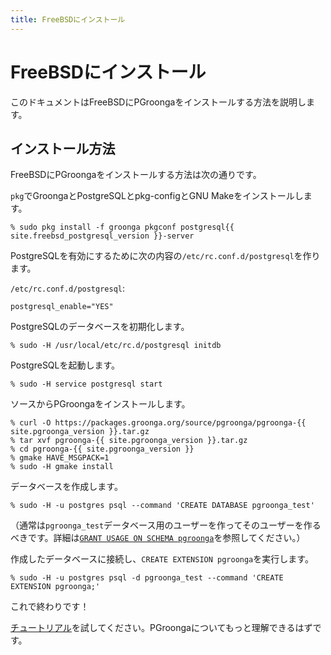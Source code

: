 ```yaml
---
title: FreeBSDにインストール
---
```


# FreeBSDにインストール

このドキュメントはFreeBSDにPGroongaをインストールする方法を説明します。

## インストール方法

FreeBSDにPGroongaをインストールする方法は次の通りです。

`pkg`でGroongaとPostgreSQLとpkg-configとGNU Makeをインストールします。

```text
% sudo pkg install -f groonga pkgconf postgresql{{ site.freebsd_postgresql_version }}-server
```

PostgreSQLを有効にするために次の内容の`/etc/rc.conf.d/postgresql`を作ります。

`/etc/rc.conf.d/postgresql`:

```text
postgresql_enable="YES"
```

PostgreSQLのデータベースを初期化します。

```text
% sudo -H /usr/local/etc/rc.d/postgresql initdb
```

PostgreSQLを起動します。

```text
% sudo -H service postgresql start
```

ソースからPGroongaをインストールします。

```text
% curl -O https://packages.groonga.org/source/pgroonga/pgroonga-{{ site.pgroonga_version }}.tar.gz
% tar xvf pgroonga-{{ site.pgroonga_version }}.tar.gz
% cd pgroonga-{{ site.pgroonga_version }}
% gmake HAVE_MSGPACK=1
% sudo -H gmake install
```

データベースを作成します。

```text
% sudo -H -u postgres psql --command 'CREATE DATABASE pgroonga_test'
```

（通常は`pgroonga_test`データベース用のユーザーを作ってそのユーザーを作るべきです。詳細は[`GRANT USAGE ON SCHEMA pgroonga`](../reference/grant-usage-on-schema-pgroonga.html)を参照してください。）

作成したデータベースに接続し、`CREATE EXTENSION pgroonga`を実行します。

```text
% sudo -H -u postgres psql -d pgroonga_test --command 'CREATE EXTENSION pgroonga;'
```

これで終わりです！

[チュートリアル](../tutorial/)を試してください。PGroongaについてもっと理解できるはずです。
